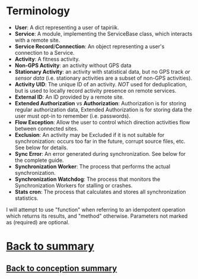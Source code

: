 # Terminology
- **User**: A dict representing a user of tapiriik.
- **Service**: A module, implementing the ServiceBase class, which interacts with a remote site.
- **Service Record**/**Connection**: An object representing a user's connection to a Service.
- **Activity**: A fitness activity. 
- **Non-GPS Activity**: an activity without GPS data
- **Stationary Activity**: an activity with statistical data, but no GPS track *or sensor data* (i.e. stationary activities are a subset of non-GPS activities).
- **Activity UID**: The unique ID of an activity. *NOT* used for deduplication, but is used to locally record activity presence on remote services.
- **External ID**: An ID provided by a remote site.
- **Extended Authorization** vs **Authorization**: Authorization is for storing regular authorization data, Extended Authorization is for storing data the user must opt-in to remember (i.e. passwords).
- **Flow Exception**: Allow the user to control which direction activities flow between connected sites.
- **Exclusion**: An activity may be Excluded if it is not suitable for synchronization: occurs too far in the future, corrupt source files, etc. See below for details.
- **Sync Error**: An error generated during synchronization. See below for the complete guide.
- **Synchronization Worker**: The process that performs the actual synchronization.
- **Synchronization Watchdog**: The process that monitors the Synchronization Workers for stalling or crashes.
- **Stats cron**: The process that calculates and stores all synchronization statistics.


I will attempt to use "function" when referring to an idempotent operation which returns its results, and "method" otherwise. Parameters not marked as (required) are optional.

# [Back to summary](000-summary.md)
## [Back to conception summary](010-conception.md)
